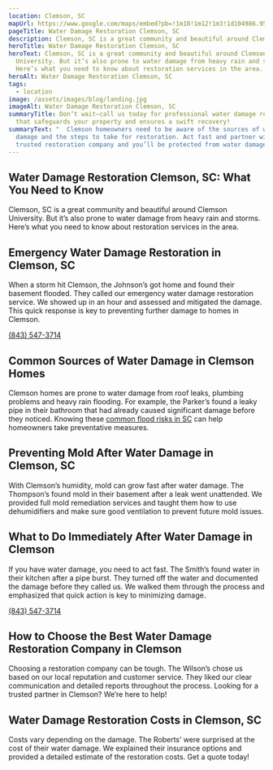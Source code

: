 ```yaml
---
location: Clemson, SC
mapUrl: https://www.google.com/maps/embed?pb=!1m18!1m12!1m3!1d104986.95606601951!2d-82.89883784991753!3d34.683927436973484!2m3!1f0!2f0!3f0!3m2!1i1024!2i768!4f13.1!3m3!1m2!1s0x88585dda01b900cb%3A0xd4000ff11bdcc047!2sClemson%2C%20SC%2C%20USA!5e0!3m2!1sen!2sph!4v1728667245377!5m2!1sen!2sph
pageTitle: Water Damage Restoration Clemson, SC
description: Clemson, SC is a great community and beautiful around Clemson University.
heroTitle: Water Damage Restoration Clemson, SC
heroText: Clemson, SC is a great community and beautiful around Clemson
  University. But it’s also prone to water damage from heavy rain and storms.
  Here’s what you need to know about restoration services in the area.
heroAlt: Water Damage Restoration Clemson, SC
tags:
  - location
image: /assets/images/blog/landing.jpg
imageAlt: Water Damage Restoration Clemson, SC
summaryTitle: Don’t wait—call us today for professional water damage restoration
  that safeguards your property and ensures a swift recovery!
summaryText: "  Clemson homeowners need to be aware of the sources of water
  damage and the steps to take for restoration. Act fast and partner with a
  trusted restoration company and you’ll be protected from water damage."
---
```

## Water Damage Restoration Clemson, SC: What You Need to Know

Clemson, SC is a great community and beautiful around Clemson University. But it’s also prone to water damage from heavy rain and storms. Here’s what you need to know about restoration services in the area.

## Emergency Water Damage Restoration in Clemson, SC

When a storm hit Clemson, the Johnson’s got home and found their basement flooded. They called our emergency water damage restoration service. We showed up in an hour and assessed and mitigated the damage. This quick response is key to preventing further damage to homes in Clemson. 

[(843) 547-3714](tel:8435473714)

## Common Sources of Water Damage in Clemson Homes

Clemson homes are prone to water damage from roof leaks, plumbing problems and heavy rain flooding. For example, the Parker’s found a leaky pipe in their bathroom that had already caused significant damage before they noticed. Knowing these [common flood risks in SC](/blog/the-impact-of-south-carolina's-climate-on-water-damage-risks-and-prevention-strategies/) can help homeowners take preventative measures.

## Preventing Mold After Water Damage in Clemson, SC

With Clemson’s humidity, mold can grow fast after water damage. The Thompson’s found mold in their basement after a leak went unattended. We provided full mold remediation services and taught them how to use dehumidifiers and make sure good ventilation to prevent future mold issues.

## What to Do Immediately After Water Damage in Clemson

If you have water damage, you need to act fast. The Smith’s found water in their kitchen after a pipe burst. They turned off the water and documented the damage before they called us. We walked them through the process and emphasized that quick action is key to minimizing damage. 

[(843) 547-3714](tel:8435473714)

## How to Choose the Best Water Damage Restoration Company in Clemson

Choosing a restoration company can be tough. The Wilson’s chose us based on our local reputation and customer service. They liked our clear communication and detailed reports throughout the process. Looking for a trusted partner in Clemson? We’re here to help!

## Water Damage Restoration Costs in Clemson, SC

Costs vary depending on the damage. The Roberts’ were surprised at the cost of their water damage. We explained their insurance options and provided a detailed estimate of the restoration costs. Get a quote today!
